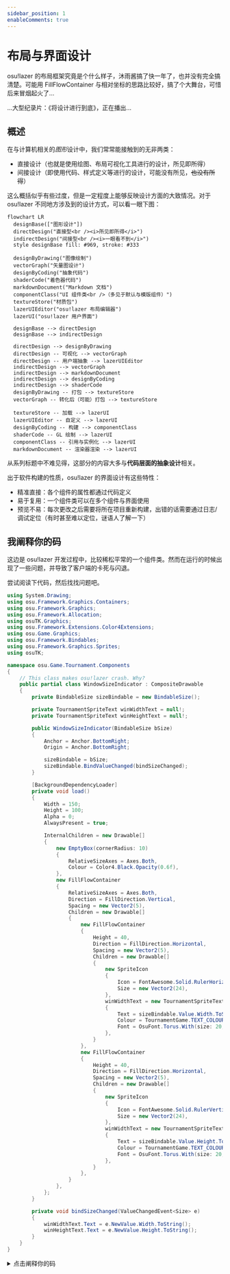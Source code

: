```yaml
---
sidebar_position: 1
enableComments: true
---
```


# 布局与界面设计

osu!lazer 的布局框架究竟是个什么样子，沐雨酱搞了快一年了，也并没有完全搞清楚。可能用 FillFlowContainer 与相对坐标的思路比较好，搞了个大舞台，可惜后来冒烟起火了...

...大型纪录片：《将设计进行到底》，正在播出...

## 概述

在与计算机相关的*图形*设计中，我们常常能接触到的无非两类：

- 直接设计（也就是使用绘图、布局可视化工具进行的设计，所见即所得）
- 间接设计（即使用代码、样式定义等进行的设计，可能没有所见，~~也没有所得~~）

这么概括似乎有些过度，但是一定程度上能够反映设计方面的大致情况。对于 osu!lazer 不同地方涉及到的设计方式，可以看一眼下图：

```mermaid
flowchart LR
  designBase(["图形设计"])
  directDesign("直接型<br /><i>所见即所得</i>")
  indirectDesign("间接型<br /><i>一眼看不到</i>")
  style designBase fill: #969, stroke: #333

  designByDrawing("图像绘制")
  vectorGraph("矢量图设计")
  designByCoding("抽象代码")
  shaderCode("着色器代码")
  markdownDocument("Markdown 文档")
  componentClass("UI 组件类<br />（多见于默认与模版组件）")
  textureStore("材质包")
  lazerUIEditor("osu!lazer 布局编辑器")
  lazerUI("osu!lazer 用户界面")

  designBase --> directDesign
  designBase --> indirectDesign

  directDesign --> designByDrawing
  directDesign -- 可视化 --> vectorGraph
  directDesign -- 用户端抽象 --> lazerUIEditor
  indirectDesign --> vectorGraph
  indirectDesign --> markdownDocument
  indirectDesign --> designByCoding
  indirectDesign --> shaderCode
  designByDrawing -- 打包 --> textureStore
  vectorGraph -- 转化后（可能）打包 --> textureStore

  textureStore -- 加载 --> lazerUI
  lazerUIEditor -- 自定义 --> lazerUI
  designByCoding -- 构建 --> componentClass
  shaderCode -- GL 绘制 --> lazerUI
  componentClass -- 引用与实例化 --> lazerUI
  markdownDocument -- 渲染器渲染 --> lazerUI
```

从系列标题中不难见得，这部分的内容大多与**代码层面的抽象设计**相关。

出于软件构建的性质，osu!lazer 的界面设计有这些特性：

- 精准直接：各个组件的属性都通过代码定义
- 易于复用：一个组件类可以在多个组件与界面使用
- 预览不易：每次更改之后需要将所在项目重新构建，出错的话需要通过日志/调试定位（有时甚至难以定位，谜语人了解一下）

## 我阐释你的码

这边是 osu!lazer 开发过程中，比较稀松平常的一个组件类。然而在运行的时候出现了一些问题，并导致了客户端的卡死与闪退。

尝试阅读下代码，然后找找问题吧。

```csharp
using System.Drawing;
using osu.Framework.Graphics.Containers;
using osu.Framework.Graphics;
using osu.Framework.Allocation;
using osuTK.Graphics;
using osu.Framework.Extensions.Color4Extensions;
using osu.Game.Graphics;
using osu.Framework.Bindables;
using osu.Framework.Graphics.Sprites;
using osuTK;

namespace osu.Game.Tournament.Components
{
    // This class makes osu!lazer crash. Why?
    public partial class WindowSizeIndicator : CompositeDrawable
    {
        private BindableSize sizeBindable = new BindableSize();

        private TournamentSpriteText winWidthText = null!;
        private TournamentSpriteText winHeightText = null!;

        public WindowSizeIndicator(BindableSize bSize)
        {
            Anchor = Anchor.BottomRight;
            Origin = Anchor.BottomRight;

            sizeBindable = bSize;
            sizeBindable.BindValueChanged(bindSizeChanged);
        }

        [BackgroundDependencyLoader]
        private void load()
        {
            Width = 150;
            Height = 100;
            Alpha = 0;
            AlwaysPresent = true;

            InternalChildren = new Drawable[]
            {
                new EmptyBox(cornerRadius: 10)
                {
                    RelativeSizeAxes = Axes.Both,
                    Colour = Color4.Black.Opacity(0.6f),
                },
                new FillFlowContainer
                {
                    RelativeSizeAxes = Axes.Both,
                    Direction = FillDirection.Vertical,
                    Spacing = new Vector2(5),
                    Children = new Drawable[]
                    {
                        new FillFlowContainer
                        {
                            Height = 40,
                            Direction = FillDirection.Horizontal,
                            Spacing = new Vector2(5),
                            Children = new Drawable[]
                            {
                                new SpriteIcon
                                {
                                    Icon = FontAwesome.Solid.RulerHorizontal,
                                    Size = new Vector2(24),
                                },
                                winWidthText = new TournamentSpriteText
                                {
                                    Text = sizeBindable.Value.Width.ToString(),
                                    Colour = TournamentGame.TEXT_COLOUR,
                                    Font = OsuFont.Torus.With(size: 20, weight: FontWeight.SemiBold),
                                },
                            }
                        },
                        new FillFlowContainer
                        {
                            Height = 40,
                            Direction = FillDirection.Horizontal,
                            Spacing = new Vector2(5),
                            Children = new Drawable[]
                            {
                                new SpriteIcon
                                {
                                    Icon = FontAwesome.Solid.RulerVertical,
                                    Size = new Vector2(24),
                                },
                                winWidthText = new TournamentSpriteText
                                {
                                    Text = sizeBindable.Value.Height.ToString(),
                                    Colour = TournamentGame.TEXT_COLOUR,
                                    Font = OsuFont.Torus.With(size: 20, weight: FontWeight.SemiBold),
                                },
                            }
                        },
                    }
                },
            };
        }

        private void bindSizeChanged(ValueChangedEvent<Size> e)
        {
            winWidthText.Text = e.NewValue.Width.ToString();
            winHeightText.Text = e.NewValue.Height.ToString();
        }
    }
}
```

<details>
  <summary>点击阐释你的码</summary>

  这段代码量确实不小，不过错误也算相对简单...

  在这个类中，`winWidthText` 在两个并列的 `FillFlowContainer` 中被赋值了两次，导致其错误地将应该显示高度的字段改成了宽度。同时，由于 `winHeightText` 始终为 `null`，在调用 `bindSizeChanged` 时会出现空引用而导致报错。

  不过也正是因为代码量大，导致我一度怀疑是 `FillFlowContainer` 的特性，排错排了二十多分钟😠

  各位在写这样的代码时，别忘了检查变量调用和空引用啊（震声
</details>
